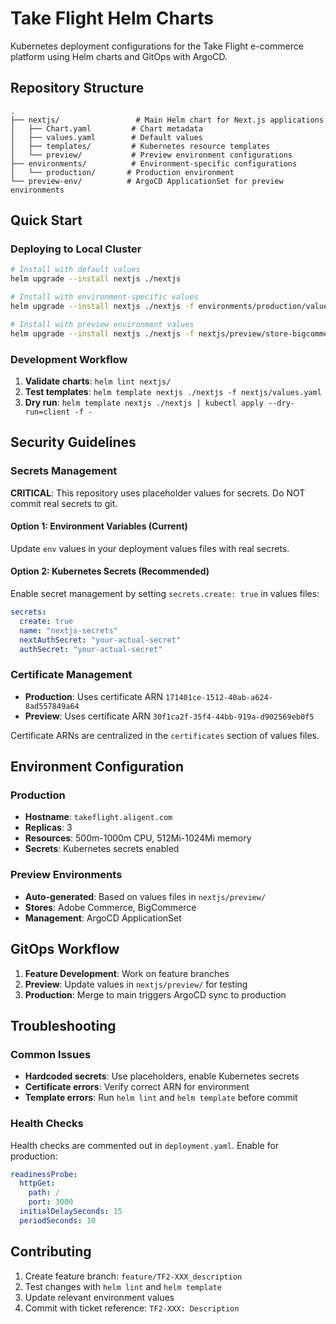 # Take Flight Helm Charts

Kubernetes deployment configurations for the Take Flight e-commerce platform using Helm charts and GitOps with ArgoCD.

## Repository Structure

```
.
├── nextjs/                 # Main Helm chart for Next.js applications
│   ├── Chart.yaml         # Chart metadata
│   ├── values.yaml        # Default values
│   ├── templates/         # Kubernetes resource templates
│   └── preview/           # Preview environment configurations
├── environments/          # Environment-specific configurations
│   └── production/       # Production environment
└── preview-env/          # ArgoCD ApplicationSet for preview environments
```

## Quick Start

### Deploying to Local Cluster

```bash
# Install with default values
helm upgrade --install nextjs ./nextjs

# Install with environment-specific values
helm upgrade --install nextjs ./nextjs -f environments/production/values.yaml

# Install with preview environment values
helm upgrade --install nextjs ./nextjs -f nextjs/preview/store-bigcommerce/values.yaml
```

### Development Workflow

1. **Validate charts**: `helm lint nextjs/`
2. **Test templates**: `helm template nextjs ./nextjs -f nextjs/values.yaml`
3. **Dry run**: `helm template nextjs ./nextjs | kubectl apply --dry-run=client -f -`

## Security Guidelines

### Secrets Management

**CRITICAL**: This repository uses placeholder values for secrets. Do NOT commit real secrets to git.

#### Option 1: Environment Variables (Current)
Update `env` values in your deployment values files with real secrets.

#### Option 2: Kubernetes Secrets (Recommended)
Enable secret management by setting `secrets.create: true` in values files:

```yaml
secrets:
  create: true
  name: "nextjs-secrets"
  nextAuthSecret: "your-actual-secret"
  authSecret: "your-actual-secret"
```

### Certificate Management

- **Production**: Uses certificate ARN `171401ce-1512-40ab-a624-8ad557849a64`
- **Preview**: Uses certificate ARN `30f1ca2f-35f4-44bb-919a-d902569eb0f5`

Certificate ARNs are centralized in the `certificates` section of values files.

## Environment Configuration

### Production
- **Hostname**: `takeflight.aligent.com`
- **Replicas**: 3
- **Resources**: 500m-1000m CPU, 512Mi-1024Mi memory
- **Secrets**: Kubernetes secrets enabled


### Preview Environments
- **Auto-generated**: Based on values files in `nextjs/preview/`
- **Stores**: Adobe Commerce, BigCommerce
- **Management**: ArgoCD ApplicationSet

## GitOps Workflow

1. **Feature Development**: Work on feature branches
2. **Preview**: Update values in `nextjs/preview/` for testing
3. **Production**: Merge to main triggers ArgoCD sync to production

## Troubleshooting

### Common Issues

- **Hardcoded secrets**: Use placeholders, enable Kubernetes secrets
- **Certificate errors**: Verify correct ARN for environment
- **Template errors**: Run `helm lint` and `helm template` before commit

### Health Checks

Health checks are commented out in `deployment.yaml`. Enable for production:

```yaml
readinessProbe:
  httpGet:
    path: /
    port: 3000
  initialDelaySeconds: 15
  periodSeconds: 10
```

## Contributing

1. Create feature branch: `feature/TF2-XXX_description`
2. Test changes with `helm lint` and `helm template`
3. Update relevant environment values
4. Commit with ticket reference: `TF2-XXX: Description`